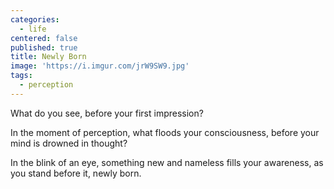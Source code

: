 ```yaml
---
categories:
  - life
centered: false
published: true
title: Newly Born
image: 'https://i.imgur.com/jrW9SW9.jpg'
tags:
  - perception
---
```

What do you see,
before your first impression?

In the moment of perception,
what floods your consciousness,
before your mind is drowned 
in thought?


In the blink of an eye,
something new and nameless
fills your awareness,
as you stand before it, 
newly born.
